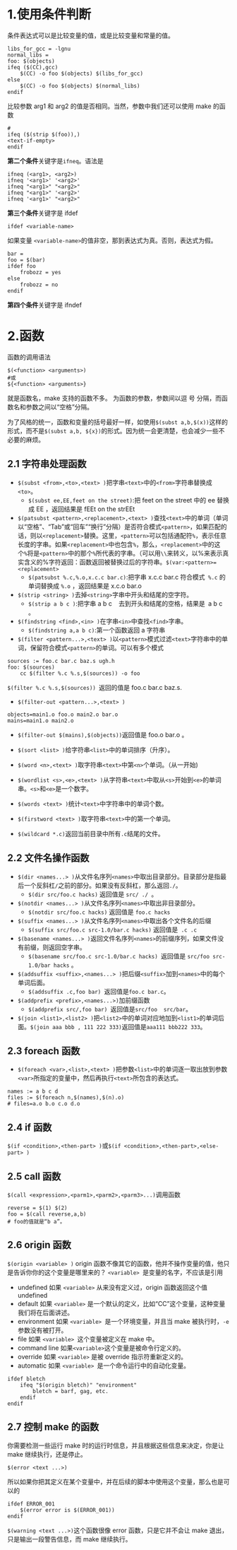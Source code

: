 # 1.使用条件判断
条件表达式可以是比较变量的值，或是比较变量和常量的值。

```make
libs_for_gcc = -lgnu
normal_libs =
foo: $(objects)
ifeq ($(CC),gcc)
	$(CC) -o foo $(objects) $(libs_for_gcc)
else
	$(CC) -o foo $(objects) $(normal_libs)
endif
```

比较参数 arg1 和 arg2 的值是否相同。当然，参数中我们还可以使用 make 的函数

```make
# 
ifeq ($(strip $(foo)),)
<text-if-empty>
endif
```
**第二个条件**关键字是`ifneq`。语法是

```make
ifneq (<arg1>, <arg2>)
ifneq '<arg1>' '<arg2>'
ifneq "<arg1>" "<arg2>"
ifneq "<arg1>" '<arg2>'
ifneq '<arg1>' "<arg2>"
```

**第三个条件**关键字是 ifdef 

```make
ifdef <variable-name>
```
如果变量 `<variable-name>`的值非空，那到表达式为真。否则，表达式为假。

```make
bar =
foo = $(bar)
ifdef foo
	frobozz = yes
else
	frobozz = no
endif
```

**第四个条件**关键字是 ifndef 

# 2.函数
函数的调用语法

```
$(<function> <arguments>)
#或
${<function> <arguments>}
```
<function> 就是函数名，make 支持的函数不多。<arguments> 为函数的参数，参数间以逗
号 分隔，而函数名和参数之间以“空格”分隔。

为了风格的统一，函数和变量的括号最好一样，如使用`$(subst a,b,$(x))`这样的形式，而不是`$(subst a,b, ${x})`的形式。因为统一会更清楚，也会减少一些不必要的麻烦。

## 2.1 字符串处理函数
* `$(subst <from>,<to>,<text> )`把字串`<text>`中的`<from>`字符串替换成`<to>`。
	* `$(subst ee,EE,feet on the street)`:把 feet on the street 中的 ee 替换成 EE ，返回结果是 fEEt on the strEEt 
*  `$(patsubst <pattern>,<replacement>,<text> )`查找`<text>`中的单词（单词以“空格”、“Tab”或“回车”“换行”分隔）是否符合模式`<pattern>`，如果匹配的话，则以`<replacement>`替换。这里，`<pattern>`可以包括通配符`%`，表示任意长度的字串。如果`<replacement>`中也包含`%`，那么，`<replacement>`中的这个`%`将是`<pattern>`中的那个`%`所代表的字串。（可以用`\\`来转义，以%来表示真实含义的%字符返回：函数返回被替换过后的字符串。`$(var:<pattern>=<replacement>`
	* `$(patsubst %.c,%.o,x.c.c bar.c)`:把字串 x.c.c bar.c 符合模式` %.c` 的单词替换成 `%.o` ，返回结果是 x.c.o bar.o
* `$(strip <string> )`去掉`<string>`字串中开头和结尾的空字符。
	* `$(strip a b c )`:把字串 a b c ` ` 去到开头和结尾的空格，结果是` `a b c 。
* `$(findstring <find>,<in> )`在字串`<in>`中查找`<find>`字串。
	* `$(findstring a,a b c)`:第一个函数返回 a 字符串
* `$(filter <pattern...>,<text> )`以`<pattern>`模式过滤`<text>`字符串中的单词，保留符合模式`<pattern>`的单词。可以有多个模式

```make
sources := foo.c bar.c baz.s ugh.h
foo: $(sources)
	cc $(filter %.c %.s,$(sources)) -o foo
```
`$(filter %.c %.s,$(sources)) `返回的值是 foo.c bar.c baz.s.

* `$(filter-out <pattern...>,<text> )`

```make
objects=main1.o foo.o main2.o bar.o
mains=main1.o main2.o
```
* `$(filter-out $(mains),$(objects))`返回值是 foo.o bar.o 。

* `$(sort <list> )`给字符串`<list>`中的单词排序（升序）。
* `$(word <n>,<text> )`取字符串`<text>`中第`<n>`个单词。（从一开始)
* `$(wordlist <s>,<e>,<text> )`从字符串`<text>`中取从`<s>`开始到`<e>`的单词串。`<s>`和`<e>`是一个数字。
* `$(words <text> )`统计`<text>`中字符串中的单词个数。
* `$(firstword <text> )`取字符串`<text>`中的第一个单词。
* `$(wildcard *.c)`返回当前目录中所有`.c`结尾的文件。

## 2.2 文件名操作函数
* `$(dir <names...> )`从文件名序列`<names>`中取出目录部分。目录部分是指最后一个反斜杠`/`之前的部分。如果没有反斜杠，那么返回`./`。
 	* `$(dir src/foo.c hacks)` 返回值是 `src/ ./ `。
* `$(notdir <names...> )`从文件名序列`<names>`中取出非目录部分。
	*  `$(notdir src/foo.c hacks)` 返回值是 `foo.c hacks`
* `$(suffix <names...> )`从文件名序列`<names>`中取出各个文件名的后缀
 	* `$(suffix src/foo.c src-1.0/bar.c hacks)` 返回值是` .c .c`
* `$(basename <names...> )`返回文件名序列`<names>`的前缀序列，如果文件没有前缀，则返回空字串。
 	* `$(basename src/foo.c src-1.0/bar.c hacks) `返回值是 `src/foo src-1.0/bar hacks` 。
* `$(addsuffix <suffix>,<names...> )`把后缀`<suffix>`加到`<names>`中的每个单词后面。
 	* `$(addsuffix .c,foo bar) `返回值是` foo.c bar.c `。
* `$(addprefix <prefix>,<names...>)`加前缀函数
 	* `$(addprefix src/,foo bar) `返回值是` src/foo  src/bar `。
* `$(join <list1>,<list2> )`把`<list2>`中的单词对应地加到`<list1>`的单词后面。`$(join aaa bbb , 111 222 333)`返回值是`aaa111 bbb222 333`。

## 2.3 foreach 函数
* `$(foreach <var>,<list>,<text> )`把参数`<list>`中的单词逐一取出放到参数`<var>`所指定的变量中，然后再执行`<text>`所包含的表达式。

```make
names := a b c d
files := $(foreach n,$(names),$(n).o)
# files=a.o b.o c.o d.o
```

## 2.4 if 函数
`$(if <condition>,<then-part> )`或`$(if <condition>,<then-part>,<else-part> )`

## 2.5 call 函数
`$(call <expression>,<parm1>,<parm2>,<parm3>...)`调用函数

```make
reverse = $(1) $(2)
foo = $(call reverse,a,b) 
# foo的值就是“b a”。
```

## 2.6 origin 函数
`$(origin <variable> )` origin 函数不像其它的函数，他并不操作变量的值，他只是告诉你你的这个变量是哪里来的？
`<variable> `是变量的名字，不应该是引用

* undefined 如果 `<variable>` 从来没有定义过，origin 函数返回这个值 undefined
* default 如果 `<variable>` 是一个默认的定义，比如“CC”这个变量，这种变量我们将在后面讲述。
* environment 如果 `<variable> `是一个环境变量，并且当 make 被执行时，`-e `参数没有被打开。
* file 如果 `<variable> `这个变量被定义在 make 中。
* command line 如果` <variable> `这个变量是被命令行定义的。
 * override 如果 `<variable>` 是被 override 指示符重新定义的。
* automatic 如果 `<variable> `是一个命令运行中的自动化变量。

```make
ifdef bletch
	ifeq "$(origin bletch)" "environment"
		bletch = barf, gag, etc.
	endif
endif
```

## 2.7 控制 make 的函数
你需要检测一些运行 make 时的运行时信息，并且根据这些信息来决定，你是让 make 继续执行，还是停止。

```make
$(error <text ...>)
```
所以如果你把其定义在某个变量中，并在后续的脚本中使用这个变量，那么也是可以的

```make
ifdef ERROR_001
	$(error error is $(ERROR_001))
endif
```
`$(warning <text ...>)`这个函数很像 error 函数，只是它并不会让 make 退出，只是输出一段警告信息，而 make 继续执行。
